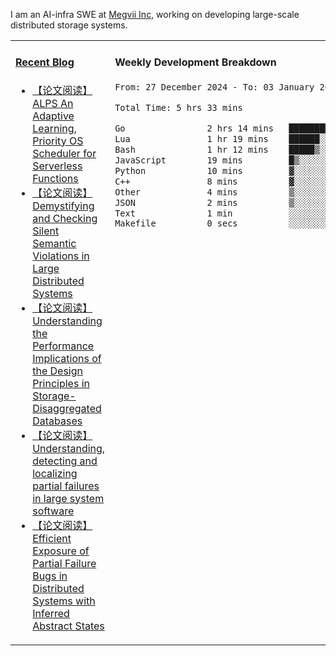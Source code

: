 I am an AI-infra SWE at [Megvii Inc](https://en.megvii.com/), working on developing large-scale distributed storage systems.

<table width="960px">
<tr>
<td valign="top" width="50%">

#### <a href="https://www.kongjun18.me" target="_blank">Recent Blog</a>

<!-- BLOG-POST-LIST:START -->
- [【论文阅读】ALPS An Adaptive Learning, Priority OS Scheduler for Serverless Functions](https://kongjun18.github.io/posts/alps-an-adaptive-learning-priority-os-scheduler-for-serverless-functions/)
- [【论文阅读】Demystifying and Checking Silent Semantic Violations in Large Distributed Systems](https://kongjun18.github.io/posts/demystifying-and-checking-silent-semantic-violations-in-large-distributed-systems/)
- [【论文阅读】Understanding the Performance Implications of the Design Principles in Storage-Disaggregated Databases](https://kongjun18.github.io/posts/understanding-the-performance-implications-of-the-design-principles-in-storage-disaggregated-databases/)
- [【论文阅读】Understanding, detecting and localizing partial failures in large system software](https://kongjun18.github.io/posts/understanding-detecting-and-localizing-partial-failures-in-large-system-software/)
- [【论文阅读】Efficient Exposure of Partial Failure Bugs in Distributed Systems with Inferred Abstract States](https://kongjun18.github.io/posts/efficient-exposure-of-partial-failure-bugs-in-distributed-systems-with-inferred-abstract-states/)
<!-- BLOG-POST-LIST:END -->

</td>
<td valign="top" width="50%">

#### Weekly Development Breakdown

<!--START_SECTION:waka-->

```txt
From: 27 December 2024 - To: 03 January 2025

Total Time: 5 hrs 33 mins

Go                2 hrs 14 mins   ██████████░░░░░░░░░░░░░░░   40.36 %
Lua               1 hr 19 mins    ██████░░░░░░░░░░░░░░░░░░░   23.78 %
Bash              1 hr 12 mins    █████▒░░░░░░░░░░░░░░░░░░░   21.78 %
JavaScript        19 mins         █▒░░░░░░░░░░░░░░░░░░░░░░░   05.82 %
Python            10 mins         ▓░░░░░░░░░░░░░░░░░░░░░░░░   03.28 %
C++               8 mins          ▓░░░░░░░░░░░░░░░░░░░░░░░░   02.44 %
Other             4 mins          ▒░░░░░░░░░░░░░░░░░░░░░░░░   01.36 %
JSON              2 mins          ▒░░░░░░░░░░░░░░░░░░░░░░░░   00.82 %
Text              1 min           ░░░░░░░░░░░░░░░░░░░░░░░░░   00.32 %
Makefile          0 secs          ░░░░░░░░░░░░░░░░░░░░░░░░░   00.02 %
```

<!--END_SECTION:waka-->
</td>
</tr>

</table>

